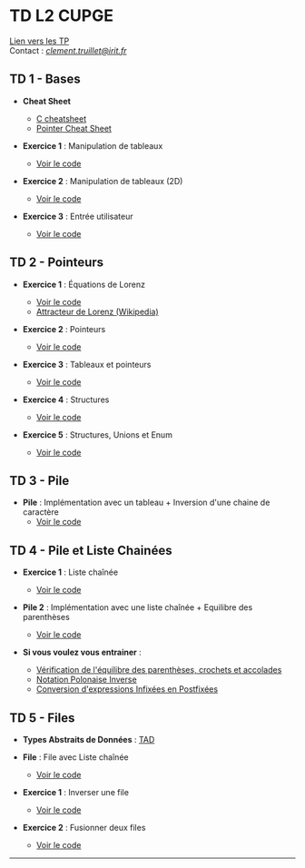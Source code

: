 # TD L2 CUPGE

[Lien vers les TP](https://github.com/truillet/upssitech/tree/master/CUPGE/L2/SDD)   
Contact : *clement.truillet@irit.fr*

## TD 1 - Bases

- **Cheat Sheet**
    - [C cheatsheet](https://quickref.me/c.html)
    - [Pointer Cheat Sheet](https://c-for-dummies.com/caio/pointer-cheatsheet.php)


- **Exercice 1** : Manipulation de tableaux
  - [Voir le code](td1/exo1.c)

- **Exercice 2** : Manipulation de tableaux (2D)
  - [Voir le code](td1/exo2.c)

- **Exercice 3** : Entrée utilisateur
  - [Voir le code](td1/exo3.c)

## TD 2 - Pointeurs

- **Exercice 1** : Équations de Lorenz
  - [Voir le code](td2/exo1.c)
  - [Attracteur de Lorenz (Wikipedia)](https://fr.wikipedia.org/wiki/Attracteur_de_Lorenz)

- **Exercice 2** : Pointeurs
  - [Voir le code](td2/exo2.c)

- **Exercice 3** : Tableaux et pointeurs
  - [Voir le code](td2/exo3.c)

- **Exercice 4** : Structures
  - [Voir le code](td2/exo4.c)

- **Exercice 5** : Structures, Unions et Enum
  - [Voir le code](td2/exo5.c)

## TD 3 - Pile

- **Pile** : Implémentation avec un tableau + Inversion d'une chaine de caractère 
  - [Voir le code](td3/pile.c)

## TD 4 - Pile et Liste Chainées

- **Exercice 1** : Liste chaînée
  - [Voir le code](td4/exo1.c)

- **Pile 2** : Implémentation avec une liste chaînée + Equilibre des parenthèses
  - [Voir le code](td4/pile2.c)

- **Si vous voulez vous entrainer** :
    - [Vérification de l'équilibre des parenthèses, crochets et accolades](td4/exo2.md)
    - [Notation Polonaise Inverse](td4/exo3.md)
    - [Conversion d'expressions Infixées en Postfixées](td4/exo4.md)

## TD 5 - Files
- **Types Abstraits de Données** : [TAD](td5/TAD.md)
- **File** : File avec Liste chaînée
  - [Voir le code](td5/file.c)

- **Exercice 1** : Inverser une file
  - [Voir le code](td5/exo1.c)

- **Exercice 2** : Fusionner deux files
  - [Voir le code](td5/exo2.c)

---

